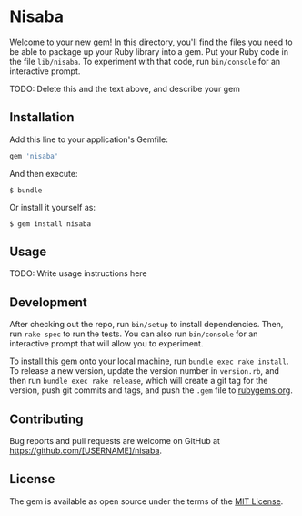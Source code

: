 # Nisaba

Welcome to your new gem! In this directory, you'll find the files you need to be able to package up your Ruby library into a gem. Put your Ruby code in the file `lib/nisaba`. To experiment with that code, run `bin/console` for an interactive prompt.

TODO: Delete this and the text above, and describe your gem

## Installation

Add this line to your application's Gemfile:

```ruby
gem 'nisaba'
```

And then execute:

    $ bundle

Or install it yourself as:

    $ gem install nisaba

## Usage

TODO: Write usage instructions here

## Development

After checking out the repo, run `bin/setup` to install dependencies. Then, run `rake spec` to run the tests. You can also run `bin/console` for an interactive prompt that will allow you to experiment.

To install this gem onto your local machine, run `bundle exec rake install`. To release a new version, update the version number in `version.rb`, and then run `bundle exec rake release`, which will create a git tag for the version, push git commits and tags, and push the `.gem` file to [rubygems.org](https://rubygems.org).

## Contributing

Bug reports and pull requests are welcome on GitHub at https://github.com/[USERNAME]/nisaba.

## License

The gem is available as open source under the terms of the [MIT License](https://opensource.org/licenses/MIT).
